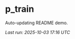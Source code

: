 # p_train

Auto-updating README demo.

<!--START_SECTION:status-->
_Last run: 2025-10-03 17:16 UTC_
<!--END_SECTION:status-->

















































































































































































































































































































































































































































































































































































































































































































































































































































































































































































































































